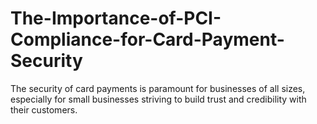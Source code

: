 # The-Importance-of-PCI-Compliance-for-Card-Payment-Security
The security of card payments is paramount for businesses of all sizes, especially for small businesses striving to build trust and credibility with their customers. 
